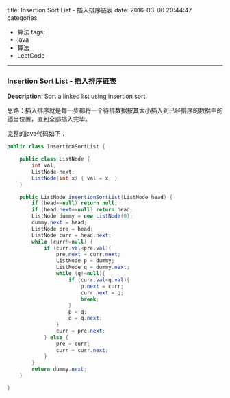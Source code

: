 




title: Insertion Sort List - 插入排序链表
date: 2016-03-06 20:44:47
categories: 
- 算法
tags: 
- java
- 算法
- LeetCode
<!--updated: 2016-03-06 21:40:47-->
---

### Insertion Sort List - 插入排序链表
**Description**: Sort a linked list using insertion sort.
 
思路：插入排序就是每一步都将一个待排数据按其大小插入到已经排序的数据中的适当位置，直到全部插入完毕。

完整的java代码如下：

```java
public class InsertionSortList {

    public class ListNode {
        int val;
        ListNode next;
        ListNode(int x) { val = x; }
    }

    public ListNode insertionSortList(ListNode head) {
        if (head==null) return null;
        if (head.next==null) return head;
        ListNode dummy = new ListNode(0);
        dummy.next = head;
        ListNode pre = head;
        ListNode curr = head.next;
        while (curr!=null) {
            if (curr.val<pre.val){
                pre.next = curr.next;
                ListNode p = dummy;
                ListNode q = dummy.next;
                while (q!=null){
                    if (curr.val<q.val){
                        p.next = curr;
                        curr.next = q;
                        break;
                    }
                    p = q;
                    q = q.next;
                }
                curr = pre.next;
            } else {
                pre = curr;
                curr = curr.next;
            }
        }
        return dummy.next;
    }

}
```
